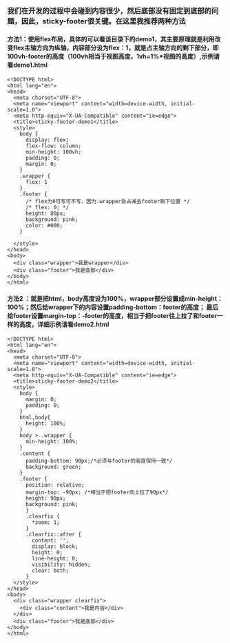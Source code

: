 ### 我们在开发的过程中会碰到内容很少，然后底部没有固定到底部的问题，因此，sticky-footer很关键。在这里我推荐两种方法
#### 方法1：使用flex布局，具体的可以看该目录下的demo1，其主要原理就是利用改变flex主轴方向为纵轴，内容部分设为flex：1，就是占主轴方向的剩下部分，即100vh-footer的高度（100vh相当于视图高度，1vh=1%*视图的高度）,示例请看demo1.html
```
<!DOCTYPE html>
<html lang="en">
<head>
  <meta charset="UTF-8">
  <meta name="viewport" content="width=device-width, initial-scale=1.0">
  <meta http-equiv="X-UA-Compatible" content="ie=edge">
  <title>sticky-footer-demo1</title>
  <style>
    body {
      display: flex;
      flex-flow: column;
      min-height: 100vh;
      padding: 0;
      margin: 0;
    }
    .wrapper {
      flex: 1
    }
    .footer {
      /* flex为0可写可不写，因为.wrapper会占减去footer剩下位置 */
      /* flex: 0; */
      height: 80px;
      background: pink;
      color: #000;
    }

  </style>
</head>
<body>
  <div class="wrapper">我是wrapper</div>
  <div class="footer">我是底部</div>
</body>
</html>
```
#### 方法2 ：就是把html，body高度设为100%，wrapper部分设置成min-height：100%；然后给wrapper下的内容设置padding-bottom：footer的高度； 最后给footer设置margin-top：-footer的高度，相当于把footer往上拉了和footer一样的高度，详细示例请看demo2.html
```
<!DOCTYPE html>
<html lang="en">
<head>
  <meta charset="UTF-8">
  <meta name="viewport" content="width=device-width, initial-scale=1.0">
  <meta http-equiv="X-UA-Compatible" content="ie=edge">
  <title>sticky-footer-demo2</title>
  <style>
    body {
      margin: 0;
      padding: 0;
    }
    html,body{
      height: 100%;
    }
    body > .wrapper {
      min-height: 100%;
    }
    .content {
      padding-bottom: 90px;/*必须与footer的高度保持一致*/
      background: green;
    }
    .footer {
      position: relative;
      margin-top: -90px; /*相当于把footer向上拉了90px*/
      height: 90px;
      background: pink;
      }
      .clearfix {
        *zoom: 1;
      }
      .clearfix::after {
        content: '';
        display: block;
        height: 0;
        line-height: 0;
        visibility: hidden;
        clear: both;
      }
  </style>
</head>
<body>
  <div class="wrapper clearfix">
    <div class="content">我是内容</div>
  </div>
  <div class="footer">我是底部</div>
</body>
</html>
```